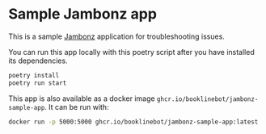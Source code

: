 # Sample Jambonz app

This is a sample [Jambonz](https://github.com/jambonz) application for troubleshooting issues.

You can run this app locally with this poetry script after you have installed its dependencies.

```bash
poetry install
poetry run start
```

This app is also available as a docker image `ghcr.io/booklinebot/jambonz-sample-app`. It can be run with:

```bash
docker run -p 5000:5000 ghcr.io/booklinebot/jambonz-sample-app:latest
```
